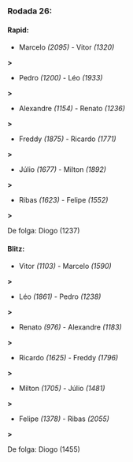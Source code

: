 ### Rodada 26:

#### Rapid:

* Marcelo *(2095)*     -     Vitor *(1320)*

 **>** 
* Pedro *(1200)*     -     Léo *(1933)*

 **>** 
* Alexandre *(1154)*     -     Renato *(1236)*

 **>** 
* Freddy *(1875)*     -     Ricardo *(1771)*

 **>** 
* Júlio *(1677)*     -     Milton *(1892)*

 **>** 
* Ribas *(1623)*     -     Felipe *(1552)*

 **>** 

De folga: Diogo (1237)

#### Blitz:

* Vitor *(1103)*     -     Marcelo *(1590)*

 **>** 
* Léo *(1861)*     -     Pedro *(1238)*

 **>** 
* Renato *(976)*     -     Alexandre *(1183)*

 **>** 
* Ricardo *(1625)*     -     Freddy *(1796)*

 **>** 
* Milton *(1705)*     -     Júlio *(1481)*

 **>** 
* Felipe *(1378)*     -     Ribas *(2055)*

 **>** 

De folga: Diogo (1455)

